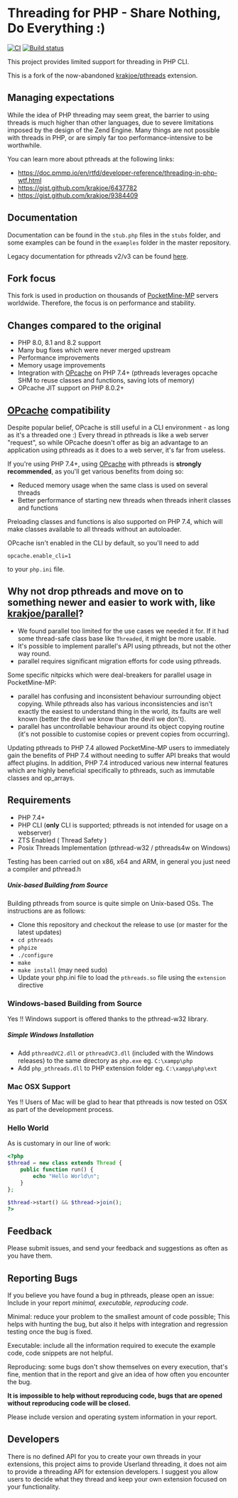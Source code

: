 # Threading for PHP - Share Nothing, Do Everything :)

[![CI](https://github.com/pmmp/pthreads/actions/workflows/main.yml/badge.svg)](https://github.com/pmmp/pthreads/actions/workflows/main.yml)
[![Build status](https://ci.appveyor.com/api/projects/status/929kgwur23p40n1y/branch/fork?svg=true)](https://ci.appveyor.com/project/pmmp/pthreads/branch/fork)

This project provides limited support for threading in PHP CLI.

This is a fork of the now-abandoned [krakjoe/pthreads](https://github.com/krakjoe/pthreads) extension.

## Managing expectations

While the idea of PHP threading may seem great, the barrier to using threads is much higher than other languages, due to severe limitations imposed by the design of the Zend Engine. Many things are not possible with threads in PHP, or are simply far too performance-intensive to be worthwhile.

You can learn more about pthreads at the following links:
- https://doc.pmmp.io/en/rtfd/developer-reference/threading-in-php-wtf.html
- https://gist.github.com/krakjoe/6437782
- https://gist.github.com/krakjoe/9384409

## Documentation 
Documentation can be found in the `stub.php` files in the `stubs` folder, and some examples can be found in the `examples` folder in the master repository.

Legacy documentation for pthreads v2/v3 can be found [here](http://docs.php.net/manual/en/book.pthreads.php).

## Fork focus
This fork is used in production on thousands of [PocketMine-MP](https://github.com/pmmp/PocketMine-MP) servers worldwide. Therefore, the focus is on performance and stability.

## Changes compared to the original
- PHP 8.0, 8.1 and 8.2 support
- Many bug fixes which were never merged upstream
- Performance improvements
- Memory usage improvements
- Integration with [OPcache](https://www.php.net/manual/en/book.opcache.php) on PHP 7.4+ (pthreads leverages opcache SHM to reuse classes and functions, saving lots of memory)
- OPcache JIT support on PHP 8.0.2+

## [OPcache](https://www.php.net/manual/en/book.opcache.php) compatibility
Despite popular belief, OPcache is still useful in a CLI environment - as long as it's a threaded one :)
Every thread in pthreads is like a web server "request", so while OPcache doesn't offer as big an advantage to an application using pthreads as it does to a web server, it's far from useless.

If you're using PHP 7.4+, using [OPcache](https://www.php.net/manual/en/book.opcache.php) with pthreads is **strongly recommended**, as you'll get various benefits from doing so:

- Reduced memory usage when the same class is used on several threads
- Better performance of starting new threads when threads inherit classes and functions

Preloading classes and functions is also supported on PHP 7.4, which will make classes available to all threads without an autoloader.

OPcache isn't enabled in the CLI by default, so you'll need to add
```
opcache.enable_cli=1
```
to your `php.ini` file.

## Why not drop pthreads and move on to something newer and easier to work with, like [krakjoe/parallel](https://github.com/krakjoe/parallel)?
- We found parallel too limited for the use cases we needed it for. If it had some thread-safe class base like `Threaded`, it might be more usable.
- It's possible to implement parallel's API using pthreads, but not the other way round.
- parallel requires significant migration efforts for code using pthreads.

Some specific nitpicks which were deal-breakers for parallel usage in PocketMine-MP:
- parallel has confusing and inconsistent behaviour surrounding object copying. While pthreads also has various inconsistencies and isn't exactly the easiest to understand thing in the world, its faults are well known (better the devil we know than the devil we don't).
- parallel has uncontrollable behaviour around its object copying routine (it's not possible to customise copies or prevent copies from occurring).

Updating pthreads to PHP 7.4 allowed PocketMine-MP users to immediately gain the benefits of PHP 7.4 without needing to suffer API breaks that would affect plugins. In addition, PHP 7.4 introduced various new internal features which are highly beneficial specifically to pthreads, such as immutable classes and op_arrays.

## Requirements

* PHP 7.4+
* PHP CLI (**only** CLI is supported; pthreads is not intended for usage on a webserver)
* ZTS Enabled ( Thread Safety )
* Posix Threads Implementation (pthread-w32 / pthreads4w on Windows)

Testing has been carried out on x86, x64 and ARM, in general you just need a compiler and pthread.h

##### Unix-based Building from Source

Building pthreads from source is quite simple on Unix-based OSs. The instructions are as follows:
 * Clone this repository and checkout the release to use (or master for the latest updates)
 * `cd pthreads`
 * `phpize`
 * `./configure`
 * `make`
 * `make install` (may need sudo)
 * Update your php.ini file to load the `pthreads.so` file using the `extension` directive

### Windows-based Building from Source
Yes !! Windows support is offered thanks to the pthread-w32 library.

##### Simple Windows Installation

* Add `pthreadVC2.dll` or `pthreadVC3.dll` (included with the Windows releases) to the same directory as `php.exe` eg. `C:\xampp\php`
* Add `php_pthreads.dll` to PHP extension folder eg. `C:\xampp\php\ext`

### Mac OSX Support

Yes !! Users of Mac will be glad to hear that pthreads is now tested on OSX as part of the development process.

### Hello World

As is customary in our line of work:

```php
<?php
$thread = new class extends Thread {
	public function run() {
		echo "Hello World\n";
	}
};

$thread->start() && $thread->join();
?>
```

## Feedback

Please submit issues, and send your feedback and suggestions as often as you have them.

## Reporting Bugs

If you believe you have found a bug in pthreads, please open an issue: Include in your report *minimal, executable, reproducing code*.

Minimal:     reduce your problem to the smallest amount of code possible; This helps with hunting the bug, but also it helps with integration and regression testing once the bug is fixed.

Executable:  include all the information required to execute the example code, code snippets are not helpful.

Reproducing: some bugs don't show themselves on every execution, that's fine, mention that in the report and give an idea of how often you encounter the bug.

__It is impossible to help without reproducing code, bugs that are opened without reproducing code will be closed.__

Please include version and operating system information in your report.

## Developers

There is no defined API for you to create your own threads in your extensions, this project aims to provide Userland threading, it does not aim to provide a threading API for extension developers. I suggest you allow users to decide what they thread and keep your own extension focused on your functionality.
